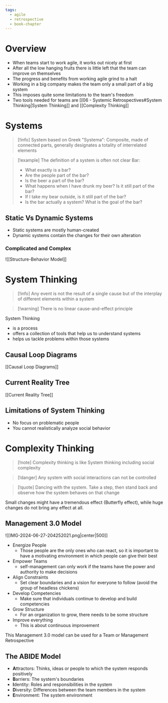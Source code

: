 ```yaml
---
tags:
  - agile
  - retrospective
  - book-chapter
---
```

# Overview

- When teams start to work agile, it works out nicely at first
- After all the low hanging fruits there is little left that the team can improve on themselves
- The progress and benefits from working agile grind to a halt
- Working in a big company makes the team only a small part of a big system
- This imposes quite some limitations to the team's freedom
- Two tools needed for teams are [[06 - Systemic Retrospectives#System Thinking|System Thinking]] and [[Complexity Thinking]]

# Systems

> [!info] System based on Greek "Systema": Composite, made of connected parts, generally designates a totality of interrelated elements

> [!example] The definition of a system is often not clear
> Bar:
> - What exactly is a bar?
> - Are the people part of the bar?
> - Is the beer a part of the bar?
> - What happens when I have drunk my beer? Is it still part of the bar?
> - If I take my bear outside, is it still part of the bar?
> - Is the bar actually a system? What is the goal of the bar?

## Static Vs Dynamic Systems

- Static systems are mostly human-created
- Dynamic systems contain the changes for their own alteration

### Complicated and Complex

![[Structure-Behavior Model]]

# System Thinking

>[!info] Any event is not the result of a single cause but of the interplay of different elements within a system

> [!warning] There is no linear cause-and-effect principle

System Thinking
- is a process
- offers a collection of tools that help us to understand systems
- helps us tackle problems within those systems

## Causal Loop Diagrams

[[Causal Loop Diagrams]]

## Current Reality Tree

[[Current Reality Tree]]

## Limitations of System Thinking

- No focus on problematic people
- You cannot realistically analyze social behavior

# Complexity Thinking

> [!note] Complexity thinking is like System thinking including social complexity

> [!danger] Any system with social interactions can not be controlled

> [!quote] Dancing with the system.
> Take a step, then stand back and observe how the system behaves on that change

Small changes might have a tremendous effect (Butterfly effect), while huge changes do not bring any effect at all.

## Management 3.0 Model

![[IMG-2024-06-27-204252021.png|center|500]]

- Energize People
	- Those people are the only ones who can react, so it is important to have a motivating environment in which people can give their best
- Empower Teams
	- self-management can only work if the teams have the power and authority to make decisions
- Align Constraints
	- Set clear boundaries and a vision for everyone to follow (avoid the group of headless chickens)
- Develop Competencies
	- Make sure that individuals continue to develop and build competencies
- Grow Structure
	- For an organization to grow, there needs to be some structure
- Improve everything
	- This is about continuous improvement

This Management 3.0 model can be used for a Team or Management Retrospective

## The ABIDE Model

- **A**ttractors: Thinks, ideas or people to which the system responds positively
- **B**arriers: The system's boundaries
- **I**dentity: Roles and responsibilities in the system
- **D**iversity: Differences between the team members in the system
- **E**nvironment: The system environment
